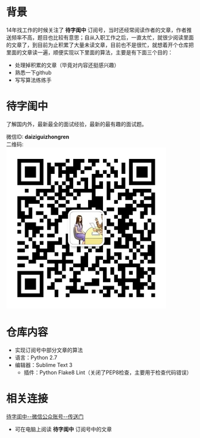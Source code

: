 
# 背景
14年找工作的时候关注了 **待字闺中** 订阅号，当时还经常阅读作者的文章，作者推送频率不高，题目也比较有意思；自从入职工作之后，一直太忙，就很少阅读里面的文章了，到目前为止积累了大量未读文章，目前也不是很忙，就想着开个仓库把里面的文章读一遍，顺便实现以下里面的算法，主要是有下面三个目的：
- 处理掉积累的文章（毕竟对内容还挺感兴趣）
- 熟悉一下github
- 写写算法练练手

# 待字闺中
了解国内外，最新最全的面试经验，最新的最有趣的面试题。

微信ID: **daiziguizhongren**  
二维码:  
![daiziguizhongren](https://github.com/tanchao90/daiziguizhong/blob/master/res/daiziguizhongren.jpg)


# 仓库内容
- 实现订阅号中部分文章的算法
- 语言：Python 2.7
- 编辑器：Sublime Text 3
	- 插件：Python Flake8 Lint（关闭了PEP8检查，主要用于检查代码错误）

# 相关连接
[待字闺中--微信公众账号--传送门](http://chuansong.me/account/daiziguizhongren)
- 可在电脑上阅读 **待字闺中** 订阅号中的文章
